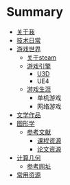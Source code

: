 # Summary

* [关于我](README.md)
* [技术日常](chapter1.md)
* [游戏世界](you-xi-shi-jie.md)
  * [关于steam](guan-yu-steam.md)
  * [游戏引擎](you-xi-yin-qing.md)
    * [U3D](you-xi-yin-qing/u3d.md)
    * UE4
  * [游戏生涯](you-xi-sheng-ya.md)
    * 单机游戏
    * 网络游戏
* [文学作品](wen-xue-zuo-pin.md)
* [图形学](tu-xing-xue.md)
  * [参考文献](tu-xing-xue/can-kao-wen-xian.md)
    * [课程资源](tu-xing-xue/can-kao-wen-xian/ke-cheng.md)
    * [论文资源](tu-xing-xue/can-kao-wen-xian/lun-wen-zi-yuan.md)
* [计算几何](ji-suan-ji-he.md)
  * [参考网址](ji-suan-ji-he/can-kao-wang-zhi.md)
* [常用资源](chang-yong-zi-yuan.md)

